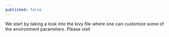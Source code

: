 ```yaml
---
published: false
---
```



We start by taking a look into the kivy file where one can customize some of the environment parameters. Please visit 
